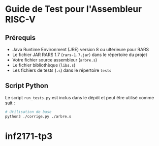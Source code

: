 # Guide de Test pour l'Assembleur RISC-V

## Prérequis

- Java Runtime Environment (JRE) version 8 ou ultérieure pour RARS
- Le fichier JAR RARS 1.7 (`rars-1.7.jar`) dans le répertoire du projet
- Votre fichier source assembleur (`arbre.s`)
- Le fichier bibliothèque (`libs.s`)
- Les fichiers de tests (`.s`) dans le répertoire `tests`

## Script Python

Le script `run_tests.py` est inclus dans le dépôt et peut être utilisé comme suit :

```bash
# Utilisation de base
python3 ./corrige.py ./arbre.s
```
# inf2171-tp3
